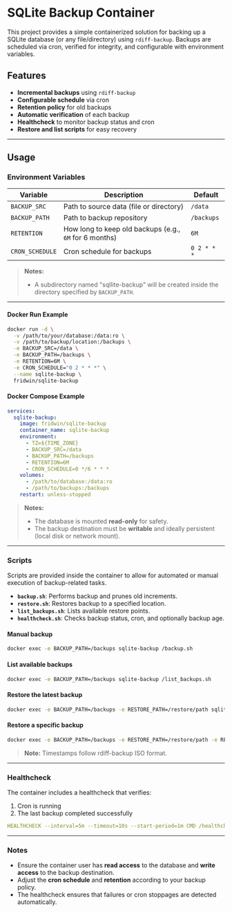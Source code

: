 # SQLite Backup Container

This project provides a simple containerized solution for backing up a SQLite database (or any file/directory) using `rdiff-backup`. Backups are scheduled via cron, verified for integrity, and configurable with environment variables.

## Features

* **Incremental backups** using `rdiff-backup`
* **Configurable schedule** via cron
* **Retention policy** for old backups
* **Automatic verification** of each backup
* **Healthcheck** to monitor backup status and cron
* **Restore and list scripts** for easy recovery

---

## Usage

### Environment Variables

| Variable        | Description                                                                       | Default     |
| --------------- | --------------------------------------------------------------------------------- | ----------- |
| `BACKUP_SRC`    | Path to source data (file or directory)                                           | `/data`     |
| `BACKUP_PATH`   | Path to backup repository                                                         | `/backups`  |
| `RETENTION`     | How long to keep old backups (e.g., `6M` for 6 months)                            | `6M`        |
| `CRON_SCHEDULE` | Cron schedule for backups                                                         | `0 2 * * *` |

> **Notes:**
>
> * A subdirectory named "sqllite-backup" will be created inside the directory specified by `BACKUP_PATH`.

---

#### Docker Run Example

```sh
docker run -d \
  -v /path/to/your/database:/data:ro \
  -v /path/to/backup/location:/backups \
  -e BACKUP_SRC=/data \
  -e BACKUP_PATH=/backups \
  -e RETENTION=6M \
  -e CRON_SCHEDULE="0 2 * * *" \
  --name sqlite-backup \
  fridwin/sqlite-backup
```

#### Docker Compose Example

```yaml
services:
  sqlite-backup:
    image: fridwin/sqlite-backup
    container_name: sqlite-backup
    environment:
      - TZ=${TIME_ZONE}
      - BACKUP_SRC=/data
      - BACKUP_PATH=/backups
      - RETENTION=6M
      - CRON_SCHEDULE=0 */6 * * *
    volumes:
      - /path/to/database:/data:ro
      - /path/to/backups:/backups
    restart: unless-stopped
```

> **Notes:**
>
> * The database is mounted **read-only** for safety.
> * The backup destination must be **writable** and ideally persistent (local disk or network mount).

---

### Scripts

Scripts are provided inside the container to allow for automated or manual execution of backup-related tasks.

* **`backup.sh`**: Performs backup and prunes old increments.
* **`restore.sh`**: Restores backup to a specified location.
* **`list_backups.sh`**: Lists available restore points.
* **`healthcheck.sh`**: Checks backup status, cron, and optionally backup age.

#### Manual backup

```sh
docker exec -e BACKUP_PATH=/backups sqlite-backup /backup.sh
```

#### List available backups

```sh
docker exec -e BACKUP_PATH=/backups sqlite-backup /list_backups.sh
```

#### Restore the latest backup

```sh
docker exec -e BACKUP_PATH=/backups -e RESTORE_PATH=/restore/path sqlite-backup /restore.sh
```

#### Restore a specific backup

```sh
docker exec -e BACKUP_PATH=/backups -e RESTORE_PATH=/restore/path -e RESTORE_DATE="2025-09-01T02:00:00" sqlite-backup /restore.sh
```

> **Note:** Timestamps follow rdiff-backup ISO format.

---

### Healthcheck

The container includes a healthcheck that verifies:

1. Cron is running
2. The last backup completed successfully

```yaml
HEALTHCHECK --interval=5m --timeout=10s --start-period=1m CMD /healthcheck.sh
```

---

### Notes

* Ensure the container user has **read access** to the database and **write access** to the backup destination.
* Adjust the **cron schedule** and **retention** according to your backup policy.
* The healthcheck ensures that failures or cron stoppages are detected automatically.
